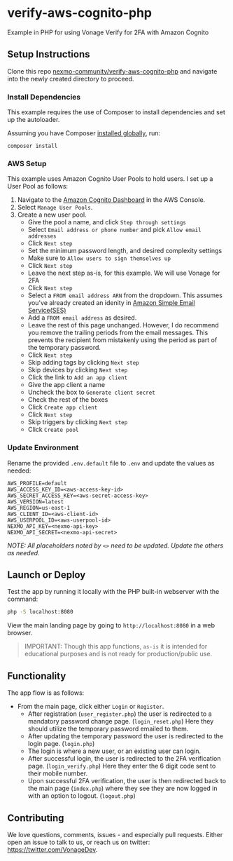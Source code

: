 # verify-aws-cognito-php
Example in PHP for using Vonage Verify for 2FA with Amazon Cognito

## Setup Instructions

Clone this repo [nexmo-community/verify-aws-cognito-php](https://github.com/nexmo-community/verify-aws-cognito-php) and navigate into the newly created directory to proceed.

### Install Dependencies

This example requires the use of Composer to install dependencies and set up the autoloader.

Assuming you have Composer [installed globally](https://getcomposer.org/doc/00-intro.md#globally), run:

```
composer install
```

### AWS Setup

This example uses Amazon Cognito User Pools to hold users. I set up a User Pool as follows:

1. Navigate to the [Amazon Cognito Dashboard](https://console.aws.amazon.com/cognito/home) in the AWS Console.
1. Select `Manage User Pools`.
1. Create a new user pool.
    * Give the pool a name, and click `Step through settings`
    * Select `Email address or phone number` and pick `Allow email addresses`
    * Click `Next step`
    * Set the minimum password length, and desired complexity settings
    * Make sure to `Allow users to sign themselves up`
    * Click `Next step`
    * Leave the next step as-is, for this example. We will use Vonage for 2FA
    * Click `Next step`
    * Select a `FROM email address ARN` from the dropdown. This assumes you've already created an idenity in [Amazon Simple Email Service(SES)](https://console.aws.amazon.com/ses/home#verified-senders-email:)
    * Add a `FROM email address` as desired.
    * Leave the rest of this page unchanged. However, I do recommend you remove the trailing periods from the email messages. This prevents the recipient from mistakenly using the period as part of the temporary password.
    * Click `Next step`
    * Skip adding tags by clicking `Next step`
    * Skip devices by clicking `Next step`
    * Click the link to `Add an app client`
    * Give the app client a name
    * Uncheck the box to `Generate client secret`
    * Check the rest of the boxes
    * Click `Create app client`
    * Click `Next step`
    * Skip triggers by clicking `Next step`
    * Click `Create pool`

### Update Environment

Rename the provided `.env.default` file to `.env` and update the values as needed:

```env
AWS_PROFILE=default
AWS_ACCESS_KEY_ID=<aws-access-key-id>
AWS_SECRET_ACCESS_KEY=<aws-secret-access-key>
AWS_VERSION=latest
AWS_REGION=us-east-1
AWS_CLIENT_ID=<aws-client-id>
AWS_USERPOOL_ID=<aws-userpool-id>
NEXMO_API_KEY=<nexmo-api-key>
NEXMO_API_SECRET=<nexmo-api-secret>
```

_*NOTE:* All placeholders noted by `<>` need to be updated. Update the others as needed._

## Launch or Deploy

Test the app by running it locally with the PHP built-in webserver with the command:

```bash
php -S localhost:8080
```

View the main landing page by going to `http://localhost:8080` in a web browser.

> IMPORTANT: Though this app functions, `as-is` it is intended for educational purposes and is not ready for production/public use.

## Functionality

The app flow is as follows:

* From the main page, click either `Login` or `Register`.
    * After registration (`user_register.php`) the user is redirected to a mandatory password change page. (`login_reset.php`) Here they should utilize the temporary password emailed to them.
    * After updating the temporary password the user is redirected to the login page. (`login.php`)
    * The login is where a new user, or an existing user can login.
    * After successful login, the user is redirected to the 2FA verification page. (`login_verify.php`) Here they enter the 6 digit code sent to their mobile number.
    * Upon successful 2FA verification, the user is then redirected back to the main page (`index.php`) where they see they are now logged in with an option to logout. (`logout.php`)

## Contributing

We love questions, comments, issues - and especially pull requests. Either open an issue to talk to us, or reach us on twitter: <https://twitter.com/VonageDev>.
